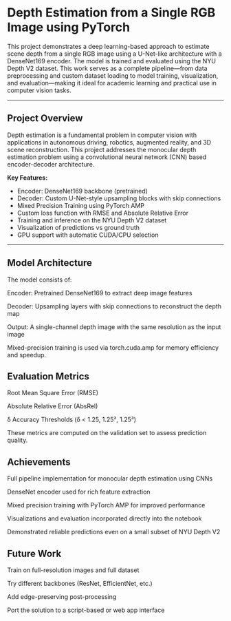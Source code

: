 # Depth Estimation from a Single RGB Image using PyTorch

This project demonstrates a deep learning-based approach to estimate scene depth from a single RGB image using a U-Net-like architecture with a DenseNet169 encoder. The model is trained and evaluated using the NYU Depth V2 dataset. This work serves as a complete pipeline—from data preprocessing and custom dataset loading to model training, visualization, and evaluation—making it ideal for academic learning and practical use in computer vision tasks.

---

## Project Overview

Depth estimation is a fundamental problem in computer vision with applications in autonomous driving, robotics, augmented reality, and 3D scene reconstruction. This project addresses the monocular depth estimation problem using a convolutional neural network (CNN) based encoder-decoder architecture.

**Key Features:**
- Encoder: DenseNet169 backbone (pretrained)
- Decoder: Custom U-Net-style upsampling blocks with skip connections
- Mixed Precision Training using PyTorch AMP
- Custom loss function with RMSE and Absolute Relative Error
- Training and inference on the NYU Depth V2 dataset
- Visualization of predictions vs ground truth
- GPU support with automatic CUDA/CPU selection

---

## Model Architecture
The model consists of:

Encoder: Pretrained DenseNet169 to extract deep image features

Decoder: Upsampling layers with skip connections to reconstruct the depth map

Output: A single-channel depth image with the same resolution as the input image

Mixed-precision training is used via torch.cuda.amp for memory efficiency and speedup.

## Evaluation Metrics
Root Mean Square Error (RMSE)

Absolute Relative Error (AbsRel)

δ Accuracy Thresholds (δ < 1.25, 1.25², 1.25³)

These metrics are computed on the validation set to assess prediction quality.

## Achievements
Full pipeline implementation for monocular depth estimation using CNNs

DenseNet encoder used for rich feature extraction

Mixed precision training with PyTorch AMP for improved performance

Visualizations and evaluation incorporated directly into the notebook

Demonstrated reliable predictions even on a small subset of NYU Depth V2

## Future Work
Train on full-resolution images and full dataset

Try different backbones (ResNet, EfficientNet, etc.)

Add edge-preserving post-processing

Port the solution to a script-based or web app interface
